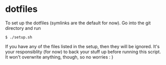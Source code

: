 dotfiles
========

To set up the dotfiles (symlinks are the default for now).  Go into the git directory and run 

    $ ./setup.sh

If you have any of the files listed in the setup, then they will be ignored.  It's your responsiblity (for now) to back your stuff up before running this script.  It won't overwrite anything, though, so no worries : )
